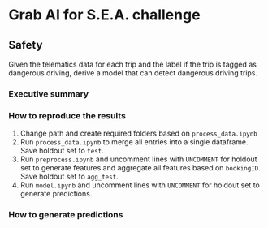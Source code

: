 # Grab AI for S.E.A. challenge
## Safety
Given the telematics data for each trip and the label if the trip is tagged as dangerous driving, derive a model that can detect dangerous driving trips.

### Executive summary

### How to reproduce the results
1. Change path and create required folders based on `process_data.ipynb`
2. Run `process_data.ipynb` to merge all entries into a single dataframe. Save holdout set to `test`.
3. Run `preprocess.ipynb` and uncomment lines with `UNCOMMENT` for holdout set to generate features and aggregate all features based on `bookingID`. Save holdout set to `agg_test`.
4. Run `model.ipynb` and uncomment lines with `UNCOMMENT` for holdout set to generate predictions.

### How to generate predictions
